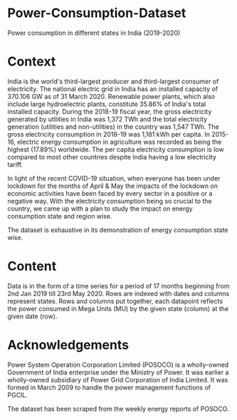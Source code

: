 # Power-Consumption-Dataset
Power consumption in different states in India (2019-2020)
# Context
India is the world's third-largest producer and third-largest consumer of electricity. The national electric grid in India has an installed capacity of 370.106 GW as of 31 March 2020. Renewable power plants, which also include large hydroelectric plants, constitute 35.86% of India's total installed capacity. During the 2018-19 fiscal year, the gross electricity generated by utilities in India was 1,372 TWh and the total electricity generation (utilities and non-utilities) in the country was 1,547 TWh. The gross electricity consumption in 2018-19 was 1,181 kWh per capita.
In 2015-16, electric energy consumption in agriculture was recorded as being the highest (17.89%) worldwide. The per capita electricity consumption is low compared to most other countries despite India having a low electricity tariff.

In light of the recent COVID-19 situation, when everyone has been under lockdown for the months of April & May the impacts of the lockdown on economic activities have been faced by every sector in a positive or a negative way.
With the electricity consumption being so crucial to the country, we came up with a plan to study the impact on energy consumption state and region wise.

The dataset is exhaustive in its demonstration of energy consumption state wise.

# Content
Data is in the form of a time series for a period of 17 months beginning from 2nd Jan 2019 till 23rd May 2020.
Rows are indexed with dates and columns represent states.
Rows and columns put together, each datapoint reflects the power consumed in Mega Units (MU) by the given state (column) at the given date (row).

# Acknowledgements
Power System Operation Corporation Limited (POSOCO) is a wholly-owned Government of India enterprise under the Ministry of Power. It was earlier a wholly-owned subsidiary of Power Grid Corporation of India Limited. It was formed in March 2009 to handle the power management functions of PGCIL.

The dataset has been scraped from the weekly energy reports of POSOCO.


